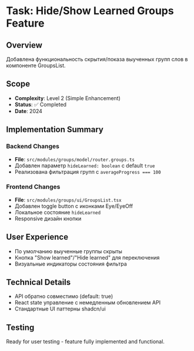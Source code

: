 # Task: Hide/Show Learned Groups Feature

## Overview

Добавлена функциональность скрытия/показа выученных групп слов в компоненте GroupsList.

## Scope

- **Complexity**: Level 2 (Simple Enhancement)
- **Status**: ✅ Completed
- **Date**: 2024

## Implementation Summary

### Backend Changes

- **File**: `src/modules/groups/model/router.groups.ts`
- Добавлен параметр `hideLearned: boolean` с default `true`
- Реализована фильтрация групп с `averageProgress === 100`

### Frontend Changes

- **File**: `src/modules/groups/ui/GroupsList.tsx`
- Добавлен toggle button с иконками Eye/EyeOff
- Локальное состояние `hideLearned`
- Responsive дизайн кнопки

## User Experience

- По умолчанию выученные группы скрыты
- Кнопка "Show learned"/"Hide learned" для переключения
- Визуальные индикаторы состояния фильтра

## Technical Details

- API обратно совместимо (default: true)
- React state управление с немедленным обновлением API
- Стандартные UI паттерны shadcn/ui

## Testing

Ready for user testing - feature fully implemented and functional.

